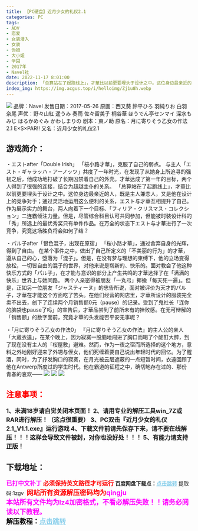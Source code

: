 ```yaml
---
title: 【PC硬盘】近月少女的礼仪2.1
categories: PC
tags:
- ADV
- 恋爱
- 女装潜入
- 女装
- 伪娘
- 大小姐
- 学园
- 2017年
- Navel社
date: 2022-11-17 8:01:00
description: 「总算站在了起跑线上」，才華比以前更要埋头于设计之中。这位身边最亲近的人，既是主人兼恋人，又是他在设计上的竞争对手；通过灵活地运用这么便利的关系，エスト与才華互相提升了自己。
index_img: https://img.acgus.top/i/helloimg/Zj1u8h.webp
---
```

![](https://img.acgus.top/i/helloimg/Zj1u8h.webp)
品牌：Navel
发售日期：2017-05-26
原画：西又葵 鈴平ひろ 羽純りお 白羽奈尾
声优：野々山紅 遥うみ 奏雨 佐々留美子 桐谷華 ほうでん亭センマイ 深水もみじ はるかめぐみ かわしまりの
剧本：東ノ助
原名：月に寄りそう乙女の作法2.1 E×S×PAR!!
又名：近月少女的礼仪2.1

## 游戏简介：
・エストafter「Double Irish」
「桜小路才華」，克服了自己的弱点。
与主人「エスト・ギャラッハ・アーノッツ」共度了一年时光，在发现了从她身上所追寻的强韧之后，他成功地打破了长期囚禁着自己的外壳。才華达成了第一年的目标，两个人得到了很强的连接，结合为超越主仆的关系。 
「总算站在了起跑线上」，才華比以前更要埋头于设计之中。这位身边最亲近的人，既是主人兼恋人，又是他在设计上的竞争对手；通过灵活地运用这么便利的关系，エスト与才華互相提升了自己。 
作为展示实力的舞台，两人向着下一个目标、「フィリア・クリスマス・コレクション」二连霸倾注力量。但是，尽管综合科目认可共同参加，但能被时装设计科的「秀」所选上的最优秀奖只有单件作品。在万全的状态下エスト与才華进行了一次竞争，究竟这场胜负将会如何了结？

・パル子after「银色混子，出现在原宿」
「桜小路才華」，通过舍弃自身的光辉，得到了自由。
在某个事件之中，做出了自己所定义的「不美丽的行为」的才華，遵从自己的心，堕落为「混子」。但是，在没有梦与理想的束缚下，他的立场变得放松，一切皆自由的混子的世界，对他来说是崭新的、快乐的。面对教会了他这种快乐方式的「パル子」，在才能与意识的部分上产生共鸣的才華选择了在「满满的快乐」世界上与她同路。 
两个人亲密得被朋友「一丸弓」揶揄「每天死一遍」。但是，正如另一位朋友「ジャスティーヌ」的忠告所说，面对被评价为天才的パル子，才華在才能这个方面吃了苦头。在他们经营的网店里，才華所设计的服装完全卖不出去，创下了连续两个月销售额0元（pause）的记录。受到了鬼社长「连你的脑袋也pause了吗」的宣告后，才華品尝到了前所未有的挫败感。在无可辩解的「销售额」的数字面前，究竟才華的头发能否平安无事呢？

・「月に寄りそう乙女の作法0」
『月に寄りそう乙女の作法』的主人公的亲人「大蔵衣遠」，在某个晚上，因为寂寞一股脑地闯进了胸口而喝了个酩酊大醉，到了现在没有主人的「桜屋敷」避难。然而，作为一夜之宿而所选择的这个地方，意料之外地刚好迎来了外甥与侄女，他们死缠着要自己说出年轻时代的回忆。为了醒酒，同时，为了抒发胸口的寂寞，在月光被云层遮蔽的一点短暂时间，衣遠回顾了他在Antwerp所度过的学生时代。他在霸道的征程之中，确切地存在过的、那份青春的哀欢——
![](https://img.acgus.top/i/helloimg/Zj35oc.webp)
![](https://img.acgus.top/i/helloimg/Zj3Cpr.webp)
![](https://img.acgus.top/i/helloimg/Zj3Biq.webp)




## <font color=#FF0000 >注意事项：</font>
<font size=3><b>1、未满18岁请自觉关闭本页面！
2、请用专业的解压工具win_7Z或RAR进行解压！（这点很重要）
3、PC双击『近月少女的礼仪2.1_V1.1.exe』运行游戏
4、下载文件前请先保存下来，请不要在线解压！！！这样会导致文件被封，对你也没好处！！！
5、有能力请支持正版！</b></font>

## 下载地址：
<font color=#FF00FF size=3><b>已打中文补丁</b></font>
<font color=#FF0000 size=3>**必须保持英文路径才可运行**</font>
<b>百度网盘下载点：</b><a href="https://pan.baidu.com/s/1Yia_JkoNACEyhDy3MBa4lQ?pwd=1zgv" style="color: #87CEEB;"><b>点击跳转</b></a> 提取码:1zgv
<a style="padding: 0" href="https://post.qingju.org/AD/"><img style="max-width:100%" src="https://img.acgus.top/i/2024/07/478f689b8021d8d499ab43d21acf137a.gif" alt=""></a>
<b><font color=#FF0000 size=4>网站所有资源解压密码均为</b></font><b><font color=#FF00FF size=4>qingju</font><font color=#FF0000 ></font></b><br><b><font color=#FF00FF size=4>本站所有文件均为lz4加密格式，不看必解压失败！！请务必阅读以下教程。</b></font><br><b><font color=#000 size=4>解压教程：</b><a href="https://post.qingju.org/tutorial/000/" style="color: #87CEEB;"><b>点击跳转</b></a>